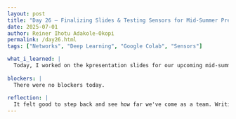 ```yaml
---
layout: post
title: "Day 26 – Finalizing Slides & Testing Sensors for Mid-Summer Presentation"
date: 2025-07-01
author: Reiner Ihotu Adakole-Okopi
permalink: /day26.html
tags: ["Networks", "Deep Learning", "Google Colab", "Sensors"]

what_i_learned: |
  Today, I worked on the kpresentation slides for our upcoming mid-summer showcase. I was in charge of the project summary slide, so I had to clearly explain what our smart water quality monitoring system is all about—why it matters, how it works, and what impact we’re aiming for. I also worked on my personal slide where I reflected on my role in the project, the challenges I’ve faced, and the progress I’ve made so far. In between that, I joined my group in continuing the hands-on testing of the ESP32 with our sensors. Running the Arduino code again and seeing how each component responds in real time really helped reinforce how everything fits together.
  
blockers: |
  There were no blockers today. 
  
reflection: |
  It felt good to step back and see how far we've come as a team. Writing about my contributions helped me realize just how much I've learned—from setting up hardware to understanding how data flows through our system. Working on the slides also reminded me how important communication is, especially when trying to explain something technical in a way everyone can understand. It also made me think more intentionally about how to present both the technical and human sides of the project in a way that connects with our audience.
---
```

